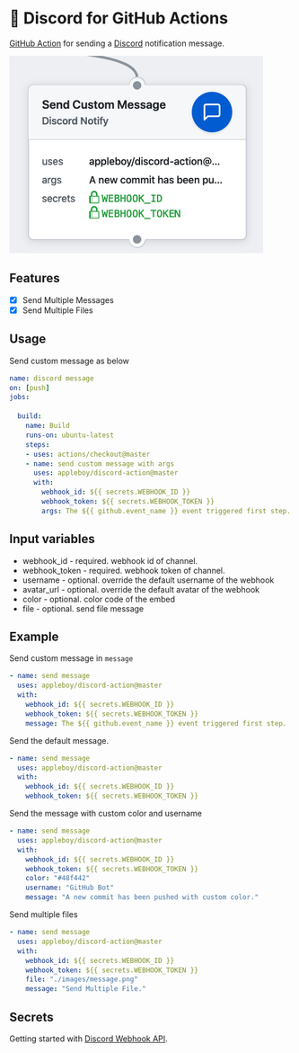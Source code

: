 # 🚀 Discord for GitHub Actions

[GitHub Action](https://developer.github.com/actions/) for sending a [Discord](https://discordapp.com/) notification message.

![message](./images/message.png)

## Features

* [x] Send Multiple Messages
* [x] Send Multiple Files

## Usage

Send custom message as below

```yaml
name: discord message
on: [push]
jobs:

  build:
    name: Build
    runs-on: ubuntu-latest
    steps:
    - uses: actions/checkout@master
    - name: send custom message with args
      uses: appleboy/discord-action@master
      with:
        webhook_id: ${{ secrets.WEBHOOK_ID }}
        webhook_token: ${{ secrets.WEBHOOK_TOKEN }}
        args: The ${{ github.event_name }} event triggered first step.

```

## Input variables

* webhook_id - required. webhook id of channel.
* webhook_token - required. webhook token of channel.
* username - optional. override the default username of the webhook
* avatar_url - optional. override the default avatar of the webhook
* color - optional. color code of the embed
* file - optional. send file message

## Example

Send custom message in `message`

```yaml
- name: send message
  uses: appleboy/discord-action@master
  with:
    webhook_id: ${{ secrets.WEBHOOK_ID }}
    webhook_token: ${{ secrets.WEBHOOK_TOKEN }}
    message: The ${{ github.event_name }} event triggered first step.
```

Send the default message.

```yaml
- name: send message
  uses: appleboy/discord-action@master
  with:
    webhook_id: ${{ secrets.WEBHOOK_ID }}
    webhook_token: ${{ secrets.WEBHOOK_TOKEN }}
```

Send the message with custom color and username

```yaml
- name: send message
  uses: appleboy/discord-action@master
  with:
    webhook_id: ${{ secrets.WEBHOOK_ID }}
    webhook_token: ${{ secrets.WEBHOOK_TOKEN }}
    color: "#48f442"
    username: "GitHub Bot"
    message: "A new commit has been pushed with custom color."
```

Send multiple files

```yaml
- name: send message
  uses: appleboy/discord-action@master
  with:
    webhook_id: ${{ secrets.WEBHOOK_ID }}
    webhook_token: ${{ secrets.WEBHOOK_TOKEN }}
    file: "./images/message.png"
    message: "Send Multiple File."
```

## Secrets

Getting started with [Discord Webhook API](https://discordapp.com/developers/docs/resources/webhook).


